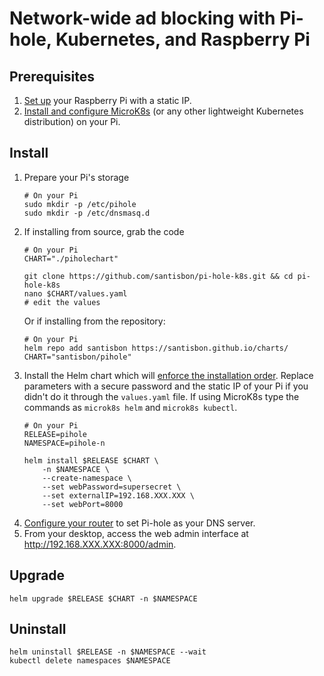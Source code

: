 # Network-wide ad blocking with Pi-hole, Kubernetes, and Raspberry Pi

## Prerequisites
1. [Set up](https://santisbon.github.io/reference/rpi/) your Raspberry Pi with a static IP.
2. [Install and configure MicroK8s](https://santisbon.github.io/reference/k8s/#microk8s) (or any other lightweight Kubernetes distribution) on your Pi.

## Install

1. Prepare your Pi's storage
    ```shell
    # On your Pi
    sudo mkdir -p /etc/pihole
    sudo mkdir -p /etc/dnsmasq.d
    ```
2. If installing from source, grab the code
    ```shell
    # On your Pi
    CHART="./piholechart"

    git clone https://github.com/santisbon/pi-hole-k8s.git && cd pi-hole-k8s
    nano $CHART/values.yaml
    # edit the values
    ```
    Or if installing from the repository:
    ```shell
    # On your Pi
    helm repo add santisbon https://santisbon.github.io/charts/
    CHART="santisbon/pihole"
    ```
3. Install the Helm chart which will [enforce the installation order](https://helm.sh/docs/intro/using_helm). Replace parameters with a secure password and the static IP of your Pi if you didn't do it through the `values.yaml` file. If using MicroK8s type the commands as `microk8s helm` and `microk8s kubectl`.
    ```shell
    # On your Pi
    RELEASE=pihole
    NAMESPACE=pihole-n

    helm install $RELEASE $CHART \
        -n $NAMESPACE \
        --create-namespace \
        --set webPassword=supersecret \
        --set externalIP=192.168.XXX.XXX \
        --set webPort=8000
    ```
4. [Configure your router](https://docs.pi-hole.net/routers/asus/) to set Pi-hole as your DNS server.
5. From your desktop, access the web admin interface at http://192.168.XXX.XXX:8000/admin.

## Upgrade
```shell
helm upgrade $RELEASE $CHART -n $NAMESPACE
```

## Uninstall
```shell
helm uninstall $RELEASE -n $NAMESPACE --wait
kubectl delete namespaces $NAMESPACE
```
